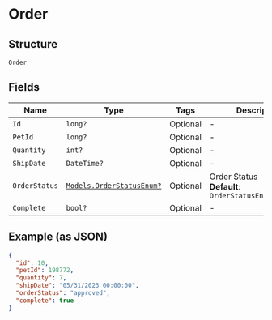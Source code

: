 
# Order

## Structure

`Order`

## Fields

| Name | Type | Tags | Description |
|  --- | --- | --- | --- |
| `Id` | `long?` | Optional | - |
| `PetId` | `long?` | Optional | - |
| `Quantity` | `int?` | Optional | - |
| `ShipDate` | `DateTime?` | Optional | - |
| `OrderStatus` | [`Models.OrderStatusEnum?`](../../doc/models/order-status-enum.md) | Optional | Order Status<br>**Default**: `OrderStatusEnum.approved` |
| `Complete` | `bool?` | Optional | - |

## Example (as JSON)

```json
{
  "id": 10,
  "petId": 198772,
  "quantity": 7,
  "shipDate": "05/31/2023 00:00:00",
  "orderStatus": "approved",
  "complete": true
}
```

